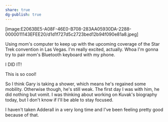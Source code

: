 ```yaml
---
share: true
dg-publish: true
---
```

[image:E2063BE5-A08F-46E0-B708-283AA05930DA-2288-0000011143EFEE20/d1d1f727d5c2723bed12b94f090e81a8.jpeg]

Using mom's computer to keep up with the upcoming coverage of the Star Trek convention in Las Vegas. I'm really excited, actually. Whoa I'm gonna try to pair mom's Bluetooth keyboard with my phone.

I DID IT!

This is so cool!

So I think Gary is taking a shower, which means he's regained some mobility.  Otherwise though, he's still weak.  The first day I was with him, he did nothing but vomit.  I was thinking about working on Kuvak's biography today, but I don't know if I'll be able to stay focused.

I haven't taken Adderall in a very long time and I've been feeling pretty good because of that. 